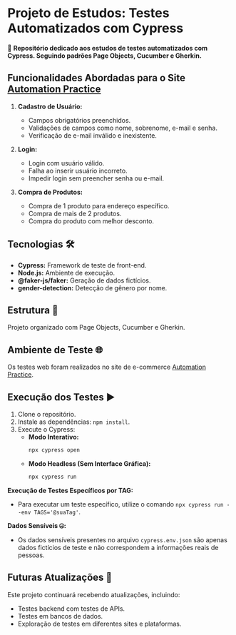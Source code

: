# Projeto de Estudos: Testes Automatizados com Cypress

🚀 **Repositório dedicado aos estudos de testes automatizados com Cypress. Seguindo padrões Page Objects, Cucumber e Gherkin.**

## Funcionalidades Abordadas para o Site [Automation Practice](http://www.automationpractice.pl/)

1. **Cadastro de Usuário:**
   - Campos obrigatórios preenchidos.
   - Validações de campos como nome, sobrenome, e-mail e senha.
   - Verificação de e-mail inválido e inexistente.

2. **Login:**
   - Login com usuário válido.
   - Falha ao inserir usuário incorreto.
   - Impedir login sem preencher senha ou e-mail.

3. **Compra de Produtos:**
   - Compra de 1 produto para endereço específico.
   - Compra de mais de 2 produtos.
   - Compra do produto com melhor desconto.

## Tecnologias 🛠️

- **Cypress:** Framework de teste de front-end.
- **Node.js:** Ambiente de execução.
- **@faker-js/faker:** Geração de dados fictícios.
- **gender-detection:** Detecção de gênero por nome.

## Estrutura 📁

Projeto organizado com Page Objects, Cucumber e Gherkin.

## Ambiente de Teste 🌐

Os testes web foram realizados no site de e-commerce [Automation Practice](http://www.automationpractice.pl/).

## Execução dos Testes ▶️

1. Clone o repositório.
2. Instale as dependências: `npm install`.
3. Execute o Cypress:
   - **Modo Interativo:**
     ```bash
     npx cypress open
     ```
   - **Modo Headless (Sem Interface Gráfica):**
     ```bash
     npx cypress run
     ```

**Execução de Testes Específicos por TAG:**
- Para executar um teste específico, utilize o comando `npx cypress run --env TAGS='@suaTag'`.

**Dados Sensíveis 🤐:**
- Os dados sensíveis presentes no arquivo `cypress.env.json` são apenas dados fictícios de teste e não correspondem a informações reais de pessoas.

## Futuras Atualizações 🚧

Este projeto continuará recebendo atualizações, incluindo:
- Testes backend com testes de APIs.
- Testes em bancos de dados.
- Exploração de testes em diferentes sites e plataformas.
